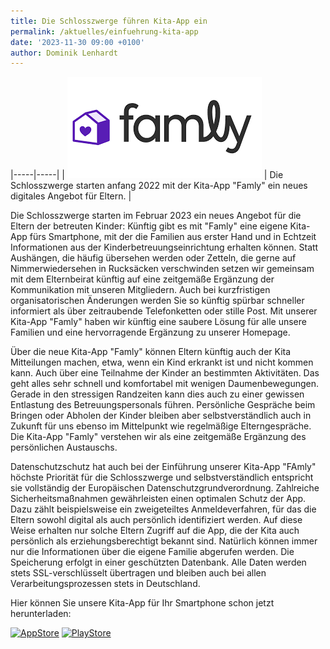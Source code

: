 ```yaml
---
title: Die Schlosszwerge führen Kita-App ein
permalink: /aktuelles/einfuehrung-kita-app
date: '2023-11-30 09:00 +0100'
author: Dominik Lenhardt
---
```

|-----|-----|
| [![Famly-Die Kita App](/assets/images/aktuelles/Famly.png)](https://www.famly.co/de) | Die Schlosszwerge starten anfang 2022 mit der Kita-App "Famly" ein neues digitales Angebot für Eltern. |

Die Schlosszwerge starten im Februar 2023 ein neues Angebot für die Eltern der betreuten Kinder: Künftig gibt es mit "Famly" eine eigene Kita-App fürs Smartphone, mit der die Familien aus erster Hand und in Echtzeit Informationen aus der Kinderbetreuungseinrichtung erhalten können. Statt Aushängen, die häufig übersehen werden oder Zetteln, die gerne auf Nimmerwiedersehen in Rucksäcken verschwinden setzen wir gemeinsam mit dem Elternbeirat künftig auf eine zeitgemäße Ergänzung der Kommunikation mit unseren Mitgliedern. Auch bei kurzfristigen organisatorischen Änderungen werden Sie so künftig spürbar schneller informiert als über zeitraubende Telefonketten oder stille Post. Mit unserer Kita-App "Famly" haben wir künftig eine saubere Lösung für alle unsere Familien und eine hervorragende Ergänzung zu unserer Homepage.

Über die neue Kita-App "Famly" können Eltern künftig auch der Kita Mitteilungen machen, etwa, wenn ein Kind erkrankt ist und nicht kommen kann. Auch über eine Teilnahme der Kinder an bestimmten Aktivitäten. Das geht alles sehr schnell und komfortabel mit wenigen Daumenbewegungen. Gerade in den stressigen Randzeiten kann dies auch zu einer gewissen Entlastung des Betreuungspersonals führen. Persönliche Gespräche beim Bringen oder Abholen der Kinder bleiben aber selbstverständlich auch in Zukunft für uns ebenso im Mittelpunkt wie regelmäßige Elterngespräche. Die Kita-App "Famly" verstehen wir als eine zeitgemäße Ergänzung des persönlichen Austauschs.

Datenschutzschutz hat auch bei der Einführung unserer Kita-App "FAmly" höchste Priorität für die Schlosszwerge und selbstverständlich entspricht sie vollständig der Europäischen Datenschutzgrundverordnung. Zahlreiche Sicherheitsmaßnahmen gewährleisten einen optimalen Schutz der App. Dazu zählt beispielsweise ein zweigeteiltes Anmeldeverfahren, für das die Eltern sowohl digital als auch persönlich identifiziert werden. Auf diese Weise erhalten nur solche Eltern Zugriff auf die App, die der Kita auch persönlich als erziehungsberechtigt bekannt sind. Natürlich können immer nur die Informationen über die eigene Familie abgerufen werden. Die Speicherung erfolgt in einer geschützten Datenbank. Alle Daten werden stets SSL-verschlüsselt übertragen und bleiben auch bei allen Verarbeitungsprozessen stets in Deutschland.

Hier können Sie unsere Kita-App für Ihr Smartphone schon jetzt herunterladen:

[![AppStore](/assets/images/logo_apple.png)](https://itunes.apple.com/de/app/care/id1447501714?mt=8) [![PlayStore](/assets/images/logo_google.png)](https://play.google.com/store/apps/details?id=com.beiersdorfgroup.care/)
